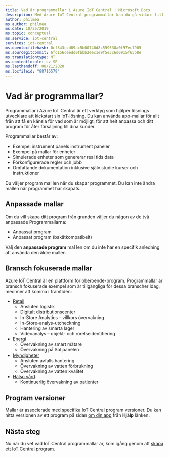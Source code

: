 ```yaml
---
title: Vad är programmallar i Azure IoT Central | Microsoft Docs
description: Med Azure IoT Central programmallar kan du gå vidare till IoT Solution Development.
author: philmea
ms.author: philmea
ms.date: 10/25/2019
ms.topic: conceptual
ms.service: iot-central
services: iot-central
ms.openlocfilehash: 0cf343ccd89ac5b00740d8c559538a0f97ec7905
ms.sourcegitcommit: 6fc156ceedd0fbbb2eec1e9f5e3c6d0915f65b8e
ms.translationtype: MT
ms.contentlocale: sv-SE
ms.lasthandoff: 08/21/2020
ms.locfileid: "88716579"
---
```

# <a name="what-are-application-templates"></a>Vad är programmallar?

Programmallar i Azure IoT Central är ett verktyg som hjälper lösnings utvecklare att kickstart sin IoT-lösning. Du kan använda app-mallar för allt från att få en känsla för vad som är möjligt, för att helt anpassa och ditt program för åter försäljning till dina kunder.

Programmallar består av:

- Exempel instrument panels instrument paneler
- Exempel på mallar för enheter
- Simulerade enheter som genererar real tids data
- Förkonfigurerade regler och jobb
- Omfattande dokumentation inklusive själv studie kurser och instruktioner

Du väljer program mal len när du skapar programmet. Du kan inte ändra mallen när programmet har skapats.

## <a name="custom-templates"></a>Anpassade mallar

Om du vill skapa ditt program från grunden väljer du någon av de två anpassade Programmallarna:

- Anpassat program
- Anpassat program (bakåtkompatibelt)

Välj den **anpassade program** mal len om du inte har en specifik anledning att använda den äldre mallen.

## <a name="industry-focused-templates"></a>Bransch fokuserade mallar

Azure IoT Central är en plattform för oberoende-program. Programmallar är bransch fokuserade exempel som är tillgängliga för dessa branscher idag, med mer att komma i framtiden:

- [Retail](../retail/overview-iot-central-retail.md)
  - Ansluten logistik
  - Digitalt distributionscenter
  - In-Store Analytics – villkors övervakning
  - In-Store-analys-utcheckning
  - Hantering av smarta lager
  - Videoanalys – objekt- och rörelseidentifiering
- [Energi](../energy/overview-iot-central-energy.md)
  - Övervakning av smart mätare
  - Övervakning på Sol panelen
- [Myndigheter](../government/overview-iot-central-government.md)
  - Ansluten avfalls hantering
  - Övervakning av vatten förbrukning
  - Övervakning av vatten kvalitet
- [Hälso vård](../healthcare/overview-iot-central-healthcare.md).
  - Kontinuerlig övervakning av patienter

## <a name="application-versions"></a>Program versioner

Mallar är associerade med specifika IoT Central program versioner. Du kan hitta versionen av ett program på sidan [om din app](./howto-get-app-info.md) från **Hjälp** länken.

## <a name="next-steps"></a>Nästa steg

Nu när du vet vad IoT Central programmallar är, kom igång genom att [skapa ett IoT Central program](quick-deploy-iot-central.md).
